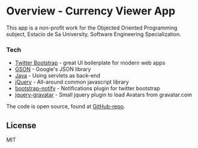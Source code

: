 # Overview - Currency Viewer App

This app is a non-profit work for the Objected Oriented Programming subject, Estacio de Sa University, Software Engineering Specialization. 

### Tech

* [Twitter Bootstrap] - great UI boilerplate for modern web apps
* [GSON] - Google's JSON library
* [Java] - Using servlets as back-end
* [jQuery] - All-around common javascript library
* [bootstrap-notify] - Notifications plugin for twitter bootstrap
* [jquery-gravatar] - Small jquery plugin to load Avatars from gravatar.com

The code is open source, found at [GitHub-repo].

License
----

MIT


[//]: # (These are reference links used in the body of this note and get stripped out when the markdown processor does its job. There is no need to format nicely because it shouldn't be seen. Thanks SO - http://stackoverflow.com/questions/4823468/store-comments-in-markdown-syntax)


   [GitHub-repo]: <https://github.com/deivisvieira/PosJava.git>
   [Twitter Bootstrap]: <http://twitter.github.com/bootstrap/>
   [jQuery]: <http://jquery.com>
   [GSON]: <https://github.com/google/gson>
   [Java]: <http://www.java.com>
   [bootstrap-notify]: <http://bootstrap-notify.remabledesigns.com/>
   [jquery-gravatar]: <https://github.com/zachleat/jQuery-Gravatar>
